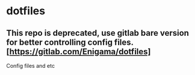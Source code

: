 # dotfiles
## This repo is deprecated, use gitlab bare version for better controlling config files.[https://gitlab.com/Enigama/dotfiles]
Config files and etc
